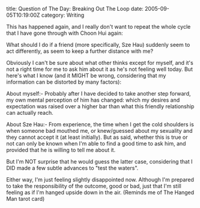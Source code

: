 title: Question of The Day: Breaking Out The Loop
date: 2005-09-05T10:19:00Z
category: Writing

This has happened again, and I really don't want to repeat the whole cycle that I have gone through with Choon Hui again:

What should I do if a friend (more specifically, Sze Hau) suddenly seem to act differently, as seem to keep a further distance with me?

Obviously I can't be sure about what other thinks except for myself, and it's not a right time for me to ask him about it as he's not feeling well today. But here's what I know (and it MIGHT be wrong, considering that my information can be distorted by many factors):

About myself:- Probably after I have decided to take another step forward, my own mental perception of him has changed: which my desires and expectation was raised over a higher bar than what this friendly relationship can actually reach.

About Sze Hau:- From experience, the time when I get the cold shoulders is when someone bad mouthed me, or knew/guessed about my sexuality and they cannot accept it (at least initially). But as said, whether this is true or not can only be known when I'm able to find a good time to ask him, and provided that he is willing to tell me about it.

But I'm NOT surprise that he would guess the latter case, considering that I DID made a few subtle advances to "test the waters".

Either way, I'm just feeling slightly disappointed now. Although I'm prepared to take the responsibility of the outcome, good or bad, just that I'm still feeling as if I'm hanged upside down in the air. (Reminds me of The Hanged Man tarot card)
